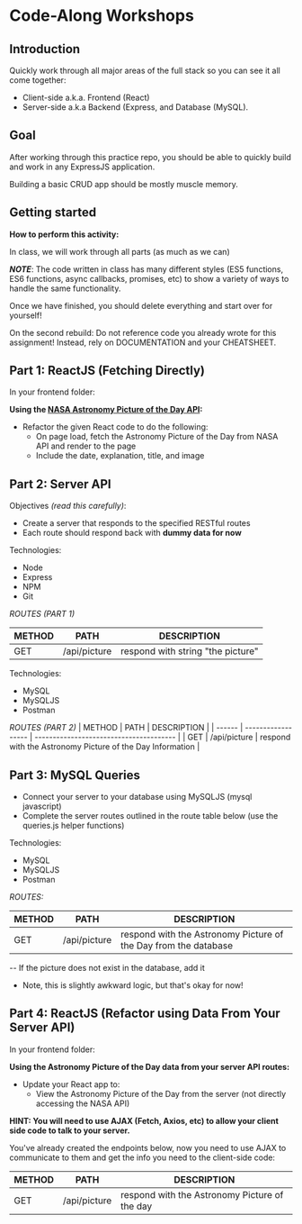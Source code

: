 # Code-Along Workshops

## Introduction

Quickly work through all major areas of the full stack so you can see it all come together:

- Client-side a.k.a. Frontend (React)
- Server-side a.k.a Backend (Express, and Database (MySQL).

## Goal

After working through this practice repo, you should be able to quickly build and work in any ExpressJS application.

Building a basic CRUD app should be mostly muscle memory.

## Getting started

**How to perform this activity:**

In class, we will work through all parts (as much as we can)

**_NOTE_**: The code written in class has many different styles (ES5 functions, ES6 functions, async callbacks, promises, etc) to show a variety of ways to handle the same functionality.

Once we have finished, you should delete everything and start over for yourself!

On the second rebuild: Do not reference code you already wrote for this assignment! Instead, rely on DOCUMENTATION and your CHEATSHEET.

## Part 1: ReactJS (Fetching Directly)

In your frontend folder:

**Using the [NASA Astronomy Picture of the Day API](https://api.nasa.gov/):**

- Refactor the given React code to do the following:
  - On page load, fetch the Astronomy Picture of the Day from NASA API and render to the page
  - Include the date, explanation, title, and image

## Part 2: Server API

Objectives _(read this carefully)_:

- Create a server that responds to the specified RESTful routes
- Each route should respond back with **dummy data for now**

Technologies:

- Node
- Express
- NPM
- Git

_ROUTES (PART 1)_

| METHOD | PATH               | DESCRIPTION                             |
| ------ | ------------------ | --------------------------------------- |
| GET    | /api/picture     | respond with string "the picture" |

Technologies:
- MySQL
- MySQLJS
- Postman

_ROUTES (PART 2)_
| METHOD | PATH               | DESCRIPTION                             |
| ------ | ------------------ | --------------------------------------- |
| GET    | /api/picture     | respond with the Astronomy Picture of the Day Information |

## Part 3: MySQL Queries

- Connect your server to your database using MySQLJS (mysql javascript)
- Complete the server routes outlined in the route table below (use the queries.js helper functions)

Technologies:

- MySQL
- MySQLJS
- Postman

_ROUTES:_

| METHOD | PATH               | DESCRIPTION                                          |
| ------ | ------------------ | ---------------------------------------------------- |
| GET    | /api/picture     | respond with the Astronomy Picture of the Day from the database     |

-- If the picture does not exist in the database, add it
* Note, this is slightly awkward logic, but that's okay for now!

## Part 4: ReactJS (Refactor using Data From Your Server API)

In your frontend folder:

**Using the Astronomy Picture of the Day data from your server API routes:**

- Update your React app to:
  - View the Astronomy Picture of the Day from the server (not directly accessing the NASA API)

**HINT: You will need to use AJAX (Fetch, Axios, etc) to allow your client side code to talk to your server.**

You've already created the endpoints below, now you need to use AJAX to communicate to them and get the info you need to the client-side code:

| METHOD | PATH               | DESCRIPTION                                          |
| ------ | ------------------ | ---------------------------------------------------- |
| GET    | /api/picture     | respond with the Astronomy Picture of the day                       |
